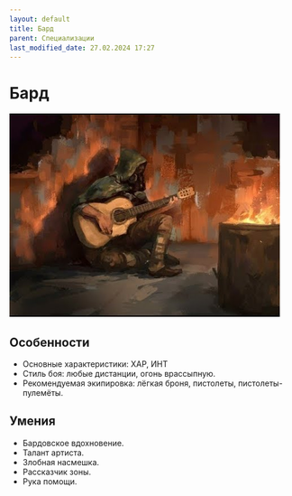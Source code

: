 ```yaml
---
layout: default
title: Бард
parent: Специализации
last_modified_date: 27.02.2024 17:27
---
```


# Бард

![bard.jpg](..%2F..%2Fassets%2Fimages%2Fbard.jpg)

## Особенности

- Основные характеристики: ХАР, ИНТ
- Стиль боя: любые дистанции, огонь врассыпную.
- Рекомендуемая экипировка: лёгкая броня, пистолеты, пистолеты-пулемёты.


## Умения

- Бардовское вдохновение.
- Талант артиста.
- Злобная насмешка.
- Рассказчик зоны.
- Рука помощи.
